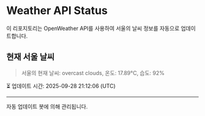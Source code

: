 
# Weather API Status

이 리포지토리는 OpenWeather API를 사용하여 서울의 날씨 정보를 자동으로 업데이트합니다.

## 현재 서울 날씨
> 서울의 현재 날씨: overcast clouds, 온도: 17.89°C, 습도: 92%

⏳ 업데이트 시간: 2025-09-28 21:12:06 (UTC)

---
자동 업데이트 봇에 의해 관리됩니다.
